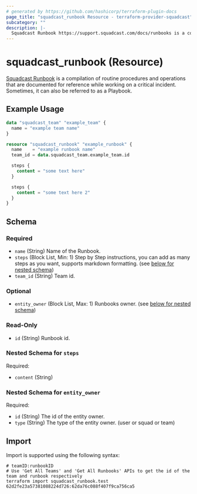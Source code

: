 ```yaml
---
# generated by https://github.com/hashicorp/terraform-plugin-docs
page_title: "squadcast_runbook Resource - terraform-provider-squadcast"
subcategory: ""
description: |-
  Squadcast Runbook https://support.squadcast.com/docs/runbooks is a compilation of routine procedures and operations that are documented for reference while working on a critical incident. Sometimes, it can also be referred to as a Playbook.
---
```


# squadcast_runbook (Resource)

[Squadcast Runbook](https://support.squadcast.com/docs/runbooks) is a compilation of routine procedures and operations that are documented for reference while working on a critical incident. Sometimes, it can also be referred to as a Playbook.

## Example Usage

```terraform
data "squadcast_team" "example_team" {
  name = "example team name"
}

resource "squadcast_runbook" "example_runbook" {
  name    = "example runbook name"
  team_id = data.squadcast_team.example_team.id

  steps {
    content = "some text here"
  }

  steps {
    content = "some text here 2"
  }
}
```

<!-- schema generated by tfplugindocs -->
## Schema

### Required

- `name` (String) Name of the Runbook.
- `steps` (Block List, Min: 1) Step by Step instructions, you can add as many steps as you want, supports markdown formatting. (see [below for nested schema](#nestedblock--steps))
- `team_id` (String) Team id.

### Optional

- `entity_owner` (Block List, Max: 1) Runbooks owner. (see [below for nested schema](#nestedblock--entity_owner))

### Read-Only

- `id` (String) Runbook id.

<a id="nestedblock--steps"></a>
### Nested Schema for `steps`

Required:

- `content` (String)


<a id="nestedblock--entity_owner"></a>
### Nested Schema for `entity_owner`

Required:

- `id` (String) The id of the entity owner.
- `type` (String) The type of the entity owner. (user or squad or team)

## Import

Import is supported using the following syntax:

```shell
# teamID:runbookID
# Use 'Get All Teams' and 'Get All Runbooks' APIs to get the id of the team and runbook respectively 
terraform import squadcast_runbook.test 62d2fe23a57381088224d726:62da76c088f407f9ca756ca5
```
